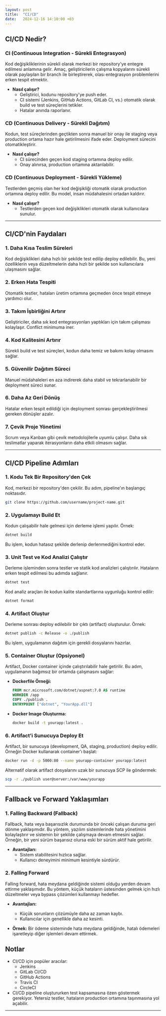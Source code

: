 ```yaml
---
layout: post
title:  "CI/CD"
date:   2024-12-16 14:10:00 +03
---
```

## CI/CD Nedir?

### CI (Continuous Integration - Sürekli Entegrasyon)
Kod değişikliklerinin sürekli olarak merkezi bir repository'ye entegre edilmesi anlamına gelir. Amaç, geliştiricilerin çalışma kopyalarını sürekli olarak paylaşılan bir branch ile birleştirerek, olası entegrasyon problemlerini erken tespit etmektir.

- **Nasıl çalışır?**
  - Geliştirici, kodunu repository'ye push eder.
  - CI sistemi (Jenkins, GitHub Actions, GitLab CI, vs.) otomatik olarak build ve test süreçlerini tetikler.
  - Hatalar anında raporlanır.

### CD (Continuous Delivery - Sürekli Dağıtım)
Kodun, test süreçlerinden geçtikten sonra manuel bir onay ile staging veya production ortama hazır hale getirilmesini ifade eder. Deployment sürecini otomatikleştirir.

- **Nasıl çalışır?**
  - CI sürecinden geçen kod staging ortamına deploy edilir.
  - Onay alınırsa, production ortamına aktarılabilir.

### CD (Continuous Deployment - Sürekli Yükleme)
Testlerden geçmiş olan her kod değişikliği otomatik olarak production ortamına deploy edilir. Bu model, insan müdahalesini ortadan kaldırır.

- **Nasıl çalışır?**
  - Testlerden geçen kod değişiklikleri otomatik olarak kullanıcılara sunulur.

---

## CI/CD'nin Faydaları

### 1. Daha Kısa Teslim Süreleri
Kod değişiklikleri daha hızlı bir şekilde test edilip deploy edilebilir. Bu, yeni özelliklerin veya düzeltmelerin daha hızlı bir şekilde son kullanıcılara ulaşmasını sağlar.

### 2. Erken Hata Tespiti
Otomatik testler, hataları üretim ortamına geçmeden önce tespit etmeye yardımcı olur.

### 3. Takım İşbirliğini Artırır
Geliştiriciler, daha sık kod entegrasyonları yaptıkları için takım çalışması kolaylaşır. Conflict minimuma iner.

### 4. Kod Kalitesini Artırır
Sürekli build ve test süreçleri, kodun daha temiz ve bakımı kolay olmasını sağlar.

### 5. Güvenilir Dağıtım Süreci
Manuel müdahaleleri en aza indirerek daha stabil ve tekrarlanabilir bir deployment süreci sunar.

### 6. Daha Az Geri Dönüş
Hatalar erken tespit edildiği için deployment sonrası gerçekleştirilmesi gereken dönüşler azalır.

### 7. Çevik Proje Yönetimi
Scrum veya Kanban gibi çevik metodolojilerle uyumlu çalışır. Daha sık teslimatlar yaparak iterasyonların daha etkili olmasını sağlar.

---

## CI/CD Pipeline Adımları

### 1. Kodu Tek Bir Repository'den Çek
Kod, merkezi bir repository'den çekilir. Bu adım, pipeline'ın başlangıç noktasıdır.
```bash
git clone https://github.com/username/project-name.git
```

### 2. Uygulamayı Build Et
Kodun çalışabilir hale gelmesi için derleme işlemi yapılır. Örnek:
```bash
dotnet build
```
Bu işlem, kodun hatasız şekilde derlenip derlenmediğini kontrol eder.

### 3. Unit Test ve Kod Analizi Çalıştır
Derleme işleminden sonra testler ve statik kod analizleri çalıştırılır. Hataların erken tespit edilmesi bu adımda sağlanır.
```bash
dotnet test
```
Kod analiz araçları ile kodun kalite standartlarına uygunluğu kontrol edilir:
```bash
dotnet format
```

### 4. Artifact Oluştur
Derleme sonrası deploy edilebilir bir çıktı (artifact) oluşturulur. Örnek:
```bash
dotnet publish -c Release -o ./publish
```
Bu işlem, uygulamanın dağıtım için gerekli dosyalarını hazırlar.

### 5. Container Oluştur (Opsiyonel)
Artifact, Docker container içinde çalıştırılabilir hale getirilir. Bu adım, uygulamanın bağımsız bir ortamda çalışmasını sağlar:
- **Dockerfile Örneği:**
  ```dockerfile
  FROM mcr.microsoft.com/dotnet/aspnet:7.0 AS runtime
  WORKDIR /app
  COPY ./publish .
  ENTRYPOINT ["dotnet", "YourApp.dll"]
  ```
- **Docker Image Oluşturma:**
  ```bash
  docker build -t yourapp:latest .
  ```

### 6. Artifact’i Sunucuya Deploy Et
Artifact, bir sunucuya (development, QA, staging, production) deploy edilir. Örneğin Docker kullanarak container'ı başlat:
```bash
docker run -d -p 5000:80 --name yourapp-container yourapp:latest
```
Alternatif olarak artifact dosyalarını uzak bir sunucuya SCP ile göndermek:
```bash
scp -r ./publish user@server:/var/www/yourapp
```

---

## Fallback ve Forward Yaklaşımları

### 1. Falling Backward (Fallback)
Fallback, hata veya başarısızlık durumunda bir önceki çalışan duruma geri dönme yaklaşımıdır. Bu yöntem, yazılım sistemlerinde hata yönetimini kolaylaştırır ve sistemin bir şekilde çalışmaya devam etmesini sağlar. Örneğin, bir yeni sürüm başarısız olursa eski bir sürüm aktif hale getirilir.

- **Avantajları:**
  - Sistem stabilitesini hızlıca sağlar.
  - Kullanıcı deneyimini minimum kesintiyle sürdürür.

### 2. Falling Forward
Falling forward, hata meydana geldiğinde sistemi olduğu yerden devam ettirme yaklaşımıdır. Bu yöntem, küçük hataların üstesinden gelmek için hızlı düzeltmeler veya bypass çözümleri kullanmayı hedefler.

- **Avantajları:**
  - Küçük sorunların çözümüyle daha az zaman kaybı.
  - Kullanıcılar için genellikle daha az kesinti.

- **Örnek:** Bir ödeme sisteminde hata meydana geldiğinde, hatalı ödemeleri işaretleyip diğer işlemleri devam ettirmek.


## Notlar
- CI/CD için popüler aracılar:
  - Jenkins
  - GitLab CI/CD
  - GitHub Actions
  - Travis CI
  - CircleCI
- CI/CD pipeline oluştururken test kapsamasına özen göstermek gerekiyor. Yetersiz testler, hataların production ortamına taşınmasına yol açabilir.

---


